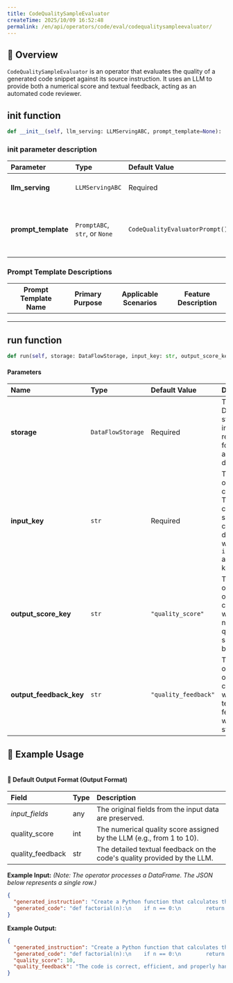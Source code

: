 ```yaml
---
title: CodeQualitySampleEvaluator
createTime: 2025/10/09 16:52:48
permalink: /en/api/operators/code/eval/codequalitysampleevaluator/
---
```


## 📘 Overview
`CodeQualitySampleEvaluator` is an operator that evaluates the quality of a generated code snippet against its source instruction. It uses an LLM to provide both a numerical score and textual feedback, acting as an automated code reviewer.

## __init__ function
```python
def __init__(self, llm_serving: LLMServingABC, prompt_template=None):
```
### init parameter description
| Parameter | Type | Default Value | Description |
| :------------------ | :-------------- | :---------------------------- | :------------------------------ |
| **llm_serving** | `LLMServingABC` | Required | An instance of a language model serving class, used to execute the evaluation. |
| **prompt_template** | `PromptABC`, `str`, or `None` | `CodeQualityEvaluatorPrompt()` | The prompt template object used to structure the input for the LLM. Supports built-in templates or custom strings. If `None`, defaults to `CodeQualityEvaluatorPrompt`. |

### Prompt Template Descriptions
| Prompt Template Name | Primary Purpose | Applicable Scenarios | Feature Description |
| -------------------- | --------------- | -------------------- | ------------------- |
|                      |                 |                      |                     |
|                      |                 |                      |                     |
|                      |                 |                      |                     |

## run function
```python
def run(self, storage: DataFlowStorage, input_key: str, output_score_key: str = "quality_score", output_feedback_key: str = "quality_feedback")
```
#### Parameters
| Name | Type | Default Value | Description |
| :-------------------- | :---------------- | :-------------------- | :----------------- |
| **storage** | `DataFlowStorage` | Required | The DataFlow storage instance, responsible for reading and writing data. |
| **input_key** | `str` | Required | The name of the input column. This column should contain a dictionary with `instruction` and `code` keys. |
| **output_score_key** | `str` | `"quality_score"` | The name of the output column where the numerical quality score will be stored. |
| **output_feedback_key**| `str` | `"quality_feedback"`| The name of the output column where the textual feedback will be stored. |

## 🧠 Example Usage
```python

```
#### 🧾 Default Output Format (Output Format)
| Field | Type | Description |
| :-------------------- | :---- | :---------- |
| *input_fields* | any | The original fields from the input data are preserved. |
| quality_score | int | The numerical quality score assigned by the LLM (e.g., from 1 to 10). |
| quality_feedback | str | The detailed textual feedback on the code's quality provided by the LLM. |

**Example Input:**
*(Note: The operator processes a DataFrame. The JSON below represents a single row.)*
```json
{
  "generated_instruction": "Create a Python function that calculates the factorial of a non-negative integer.",
  "generated_code": "def factorial(n):\n    if n == 0:\n        return 1\n    else:\n        return n * factorial(n-1)"
}
```
**Example Output:**
```json
{
  "generated_instruction": "Create a Python function that calculates the factorial of a non-negative integer.",
  "generated_code": "def factorial(n):\n    if n == 0:\n        return 1\n    else:\n        return n * factorial(n-1)",
  "quality_score": 10,
  "quality_feedback": "The code is correct, efficient, and properly handles the base case (n=0). The recursive implementation is clear and follows standard Python conventions for this problem."
}
```
